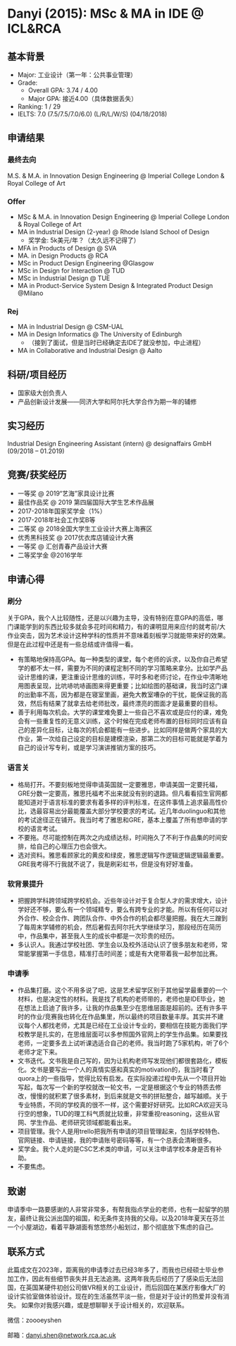 # Danyi (2015): MSc & MA in IDE @ ICL&RCA

## 基本背景
- Major: 工业设计（第一年：公共事业管理）
- Grade:
  - Overall GPA: 3.74 / 4.00
  - Major GPA: 接近4.00（具体数据丢失）
- Ranking: 1 / 29
- IELTS: 7.0 (7.5/7.5/7.0/6.0) (L/R/L/W/S) (04/18/2018)

## 申请结果

### 最终去向

M.S. & M.A. in Innovation Design Engineering @ Imperial College London & Royal College of Art

### Offer
- MSc & M.A. in Innovation Design Engineering @ Imperial College London & Royal College of Art
- MA in Industrial Design (2-year) @ Rhode Island School of Design
  - 奖学金: 5k美元/年？（太久远不记得了）
- MFA in Products of Design @ SVA
- MA. in Design Products @ RCA
- MSc in Product Design Engineering @Glasgow
- MSc in Design for Interaction @ TUD
- MSc in Industrial Design @ TUE
- MA in Product-Service System Design & Integrated Product Design @Milano

### Rej

- MA in Industrial Design @ CSM-UAL
- MA in Design Informatics @ The University of Edinburgh
  - （接到了面试，但是当时已经确定去IDE了就没参加，中止进程）
- MA in Collaborative and Industrial Design @ Aalto

## 科研/项目经历

- 国家级大创负责人
- 产品创新设计发展——同济大学和阿尔托大学合作为期一年的辅修

## 实习经历

Industrial Design Engineering Assistant (intern) @ designaffairs GmbH (09/2018 – 01.2019)

## 竞赛/获奖经历

- 一等奖 @ 2019“艺海”家具设计比赛
- 最佳作品奖 @ 2019 第四届国际大学生艺术作品展
- 2017-2018年国家奖学金（1%）
- 2017-2018年社会工作奖B等
- 二等奖 @ 2018全国大学生工业设计大赛上海赛区
- 优秀黑科技奖 @ 2017优衣库店铺设计大赛
- 一等奖 @ 汇创青春产品设计大赛
- 二等奖学金 @2016学年

## 申请心得

### 刷分
关于GPA，我个人比较随性，还是以兴趣为主导，没有特别在意GPA的高低，哪门课能学到的东西比较多就会多花时间和精力，有的课明显用来应付的就考前/大作业突击，因为艺术设计这种学科的性质并不意味着刻板学习就能带来好的效果。但是在此过程中还是有一些总结或许值得一看。
- 有策略地保持高GPA。每一种类型的课堂，每个老师的诉求，以及你自己希望学的都不太一样，需要为不同的课程定制不同的学习策略来拿分。比如学产品设计思维的课，更注重设计思维的训练，平时多和老师讨论，在作业中清晰地用图表呈现，比吭哧吭哧画图来得更重要；比如绘图的基础课，我当时这门课的出勤率不高，因为都是在寝室里画，避免大教室嘈杂的干扰，能保证我的高效，然后有结果了就拿去给老师批改，最终漂亮的图面才是最重要的目标。
- 善于利用每次机会。大学的课堂难免要上一些自己不喜欢或是应付的课，难免会有一些重复性的无意义训练，这个时候在完成老师布置的目标同时应该有自己的差异化目标，让每次的机会都能有一些进步。比如同样是做两个家具的大作业，第一次给自己设定的目标是建模渲染，那第二次的目标可能就是学着为自己的设计写专利，或是学习演讲推销方案的技巧。

### 语言关
- 格局打开。不要刻板地觉得申请英国就一定要雅思，申请美国一定要托福，GRE分数一定要高，雅思托福考不出来就没有别的退路。但凡看看招生官网都能知道对于语言标准的要求有着多样的评判标准，在这件事情上追求最高性价比，选最容易出分最能覆盖大部分学校要求的考试。近几年duolinguo和其他的考试途径正在铺开。我当时考了雅思和GRE，基本上覆盖了所有想申请的学校的语言考试。
- 不要拖。尽可能控制在两次之内成绩达标，时间拖久了不利于作品集的时间安排，给自己的心理压力也会很大。
- 选对资料。雅思看顾家北的黄皮和绿皮，雅思逻辑写作逻辑逻辑逻辑最重要。GRE我考得不行我就不说了，我是刷彩虹书，但是没有好好准备。

### 软背景提升
- 把握跨学科跨领域跨学校机会。近些年设计对于复合型人才的需求增大，设计学好还不够，要么有一个领域精专，要么有跨专业的才能。所以有任何可以对外合作、校企合作、跨团队合作、中外合作的机会都尽量把握。我在大三蹭到了每周末学辅修的机会，然后暑假去阿尔托大学继续学习，那段经历在简历中，作品集中，甚至我人生的成长中都是一次珍贵的经历。
- 多认识人。我通过学校社团、学生会以及校外活动认识了很多朋友和老师，常常能掌握第一手信息，精准打击时间差；或是有大佬带着我一起参加比赛。

### 申请季
- 作品集打磨。这个不用多说了吧，这是艺术留学区别于其他留学最重要的一个材料，也是决定性的材料。我是找了机构的老师带的，老师也是IDE毕业，她在想法上启迪了我许多，让我的作品集至少在思维层面是超前的。还有许多平时的作业/竞赛我也转化在作品集里，所以最终的项目数量丰厚。其实并不建议每个人都找老师，尤其是已经在工业设计专业的，要相信在技能方面我们学校教学是扎实的，在思维层面可以多参照国外官网上的学生作品集。如果要找老师，一定要多去上试听课选适合自己的老师。我当时跑了5家机构，听了6个老师才定下来。
- 文书迭代。文书我是自己写的，因为让机构老师写发现他们都很套路化，模板化。文书是要写出一个人的真情实感和真实的motivation的，我当时看了quora上的一些指导，觉得比较有启发。在实际投递过程中先从一个项目开始写起，每次写一个新的学校就改一轮文书，一定是根据这个专业的特质去修改，慢慢的就积累了很多素材，到后来就是文书的拼贴整合，越写越顺。关于专业特质，不同的学校真的很不一样，这个需要好好研究。比如RCA欢迎天马行空的想象，TUD的理工科气质就比较重，非常重视reasoning，这些从官网、学生作品、老师研究领域都能看出来。
- 项目管理。我个人是用trello把我所有申请的项目管理起来，包括学校特色、官网链接、申请链接，我的申请账号密码等等，有一个总表会清晰很多。
- 奖学金。我个人走的是CSC艺术类的申请，可以关注申请学校本身是否有补助。
- 不要焦虑。

## 致谢

申请季中一路要感谢的人非常非常多，有帮我指点学业的老师，也有一起留学的朋友，最终让我公派出国的祖国，和无条件支持我的父母。以及2018年夏天在芬兰一个小屋湖边，看着平静湖面有悠悠然小船划过，那个彻底放下焦虑的自己。

## 联系方式
此篇成文在2023年，距离我的申请季过去已经3年多了，而我也已经硕士毕业参加工作，因此有些细节丧失并且无法追溯。这两年我先后经历了了感染后无法回国，在英国某硬件初创公司做VR相关的工业设计，而后回国在某医疗影像大厂的设计实验室做体验设计。现在的生活虽然平淡一些，但是对于设计的热爱并没有消失。
如果你对我感兴趣，或是想聊聊关于设计相关的，欢迎联系。

微信：zoooeyshen

邮箱：danyi.shen@network.rca.ac.uk
